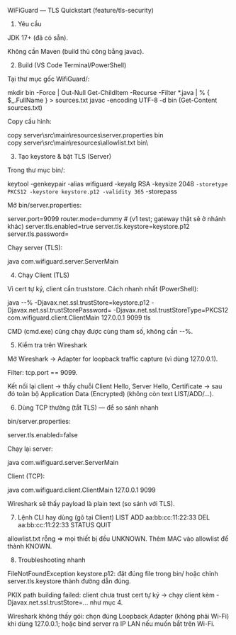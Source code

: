 WiFiGuard — TLS Quickstart (feature/tls-security)
1) Yêu cầu

JDK 17+ (đã có sẵn).

Không cần Maven (build thủ công bằng javac).

2) Build (VS Code Terminal/PowerShell)

Tại thư mục gốc WifiGuard/:

mkdir bin -Force | Out-Null
Get-ChildItem -Recurse -Filter *.java | % { $_.FullName } > sources.txt
javac -encoding UTF-8 -d bin (Get-Content sources.txt)


Copy cấu hình:

copy server\src\main\resources\server.properties bin\
copy server\src\main\resources\allowlist.txt bin\

3) Tạo keystore & bật TLS (Server)

Trong thư mục bin/:

keytool -genkeypair -alias wifiguard -keyalg RSA -keysize 2048 `
  -storetype PKCS12 -keystore keystore.p12 -validity 365 `
  -storepass <PASSWORD>


Mở bin/server.properties:

server.port=9099
router.mode=dummy         # (v1 test; gateway thật sẽ ở nhánh khác)
server.tls.enabled=true
server.tls.keystore=keystore.p12
server.tls.password=<PASSWORD>


Chạy server (TLS):

java com.wifiguard.server.ServerMain

4) Chạy Client (TLS)

Vì cert tự ký, client cần truststore. Cách nhanh nhất (PowerShell):

java --% -Djavax.net.ssl.trustStore=keystore.p12 -Djavax.net.ssl.trustStorePassword=<PASSWORD> -Djavax.net.ssl.trustStoreType=PKCS12 com.wifiguard.client.ClientMain 127.0.0.1 9099 tls


CMD (cmd.exe) cũng chạy được cùng tham số, không cần --%.

5) Kiểm tra trên Wireshark

Mở Wireshark → Adapter for loopback traffic capture (vì dùng 127.0.0.1).

Filter: tcp.port == 9099.

Kết nối lại client → thấy chuỗi Client Hello, Server Hello, Certificate → sau đó toàn bộ Application Data (Encrypted) (không còn text LIST/ADD/...).

6) Dùng TCP thường (tắt TLS) — để so sánh nhanh

bin/server.properties:

server.tls.enabled=false


Chạy lại server:

java com.wifiguard.server.ServerMain


Client (TCP):

java com.wifiguard.client.ClientMain 127.0.0.1 9099


Wireshark sẽ thấy payload là plain text (so sánh với TLS).

7) Lệnh CLI hay dùng (gõ tại Client)
LIST
ADD aa:bb:cc:11:22:33
DEL aa:bb:cc:11:22:33
STATUS
QUIT


allowlist.txt rỗng ⇒ mọi thiết bị đều UNKNOWN. Thêm MAC vào allowlist để thành KNOWN.

8) Troubleshooting nhanh

FileNotFoundException keystore.p12: đặt đúng file trong bin/ hoặc chỉnh server.tls.keystore thành đường dẫn đúng.

PKIX path building failed: client chưa trust cert tự ký → chạy client kèm -Djavax.net.ssl.trustStore=... như mục 4.

Wireshark không thấy gói: chọn đúng Loopback Adapter (không phải Wi-Fi) khi dùng 127.0.0.1; hoặc bind server ra IP LAN nếu muốn bắt trên Wi-Fi.
